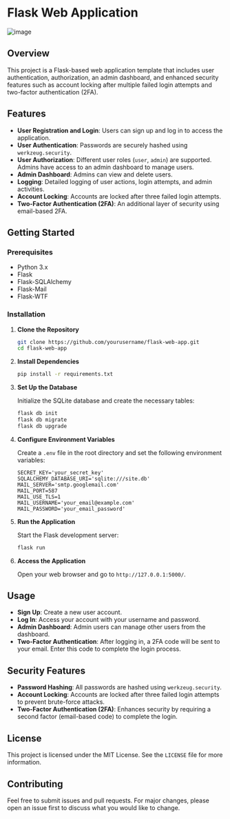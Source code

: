 
# Flask Web Application
![image](https://github.com/user-attachments/assets/331a0bc4-c9b3-476f-9c63-8c84214891d3)

## Overview

This project is a Flask-based web application template that includes user authentication, authorization, an admin dashboard, and enhanced security features such as account locking after multiple failed login attempts and two-factor authentication (2FA). 

## Features

- **User Registration and Login**: Users can sign up and log in to access the application.
- **User Authentication**: Passwords are securely hashed using `werkzeug.security`.
- **User Authorization**: Different user roles (`user`, `admin`) are supported. Admins have access to an admin dashboard to manage users.
- **Admin Dashboard**: Admins can view and delete users.
- **Logging**: Detailed logging of user actions, login attempts, and admin activities.
- **Account Locking**: Accounts are locked after three failed login attempts.
- **Two-Factor Authentication (2FA)**: An additional layer of security using email-based 2FA.

## Getting Started

### Prerequisites

- Python 3.x
- Flask
- Flask-SQLAlchemy
- Flask-Mail
- Flask-WTF

### Installation

1. **Clone the Repository**

   ```bash
   git clone https://github.com/yourusername/flask-web-app.git
   cd flask-web-app
   ```

2. **Install Dependencies**

   ```bash
   pip install -r requirements.txt
   ```

3. **Set Up the Database**

   Initialize the SQLite database and create the necessary tables:

   ```bash
   flask db init
   flask db migrate
   flask db upgrade
   ```

4. **Configure Environment Variables**

   Create a `.env` file in the root directory and set the following environment variables:

   ```env
   SECRET_KEY='your_secret_key'
   SQLALCHEMY_DATABASE_URI='sqlite:///site.db'
   MAIL_SERVER='smtp.googlemail.com'
   MAIL_PORT=587
   MAIL_USE_TLS=1
   MAIL_USERNAME='your_email@example.com'
   MAIL_PASSWORD='your_email_password'
   ```

5. **Run the Application**

   Start the Flask development server:

   ```bash
   flask run
   ```

6. **Access the Application**

   Open your web browser and go to `http://127.0.0.1:5000/`.

## Usage

- **Sign Up**: Create a new user account.
- **Log In**: Access your account with your username and password.
- **Admin Dashboard**: Admin users can manage other users from the dashboard.
- **Two-Factor Authentication**: After logging in, a 2FA code will be sent to your email. Enter this code to complete the login process.

## Security Features

- **Password Hashing**: All passwords are hashed using `werkzeug.security`.
- **Account Locking**: Accounts are locked after three failed login attempts to prevent brute-force attacks.
- **Two-Factor Authentication (2FA)**: Enhances security by requiring a second factor (email-based code) to complete the login.

## License

This project is licensed under the MIT License. See the `LICENSE` file for more information.

## Contributing

Feel free to submit issues and pull requests. For major changes, please open an issue first to discuss what you would like to change.

